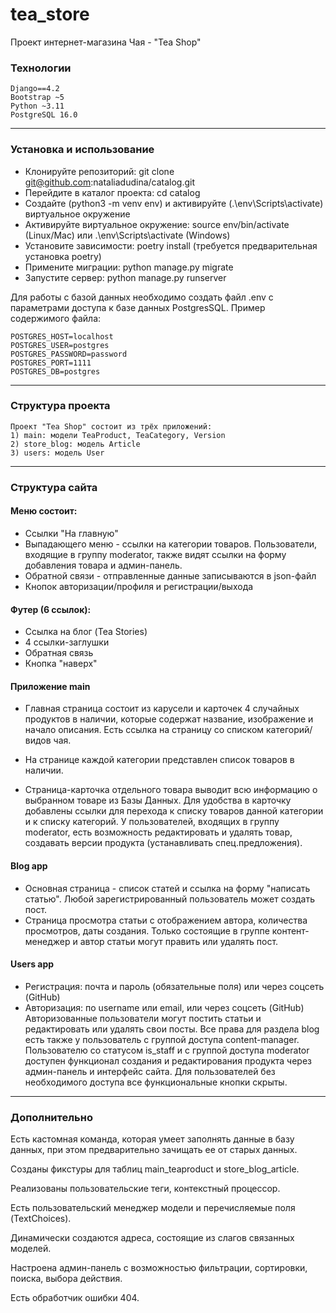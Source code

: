 # tea_store
Проект интернет-магазина Чая - "Tea Shop"

### Технологии

    Django==4.2
    Bootstrap ~5
    Python ~3.11
    PostgreSQL 16.0

---

###  Установка и использование

+ Клонируйте репозиторий: git clone git@github.com:nataliadudina/catalog.git
+ Перейдите в каталог проекта: cd catalog
+ Создайте (python3 -m venv env) и активируйте  (.\env\Scripts\activate) виртуальное окружение
+ Активируйте виртуальное окружение: source env/bin/activate (Linux/Mac) или .\env\Scripts\activate (Windows)
+ Установите зависимости: poetry install (требуется предварительная установка poetry)
+ Примените миграции: python manage.py migrate
+ Запустите сервер: python manage.py runserver

Для работы с базой данных необходимо создать файл .env с параметрами доступа к базе данных PostgresSQL. 
Пример содержимого файла:
```
POSTGRES_HOST=localhost
POSTGRES_USER=postgres
POSTGRES_PASSWORD=password
POSTGRES_PORT=1111
POSTGRES_DB=postgres

```
---

### Структура проекта

    Проект "Tea Shop" состоит из трёх приложений:
    1) main: модели TeaProduct, TeaCategory, Version
    2) store_blog: модель Article
    3) users: модель User
---

### Структура сайта

#### Меню состоит: 
    
+ Ссылки "На главную"
+ Выпадающего меню - ссылки на категории товаров. 
  Пользователи, входящие в группу moderator, также видят ссылки на форму добавления товара и админ-панель.
+ Обратной связи - отправленные данные записываются в json-файл
+ Кнопок авторизации/профиля и регистрации/выхода

#### Футер (6 ссылок):

- Ссылка на блог (Tea Stories)
- 4 ссылки-заглушки
- Обратная связь
- Кнопка "наверх"

#### Приложение main

- Главная страница состоит из карусели и карточек 4 случайных продуктов в наличии, которые содержат название, изображение и начало описания.
  Есть ссылка на страницу со списком категорий/видов чая.

- На странице каждой категории представлен список товаров в наличии.
- Страница-карточка отдельного товара выводит всю информацию о выбранном товаре из Базы Данных. Для удобства в карточку добавлены ссылки для перехода к списку товаров данной категории и к списку категорий. 
  У пользователей, входящих в группу moderator, есть возможность редактировать и удалять товар, создавать версии продукта (устанавливать спец.предложения).

#### Blog app

- Основная страница - список статей и ссылка на форму "написать статью". Любой зарегистрированный пользователь может создать пост.
- Страница просмотра статьи с отображением автора, количества просмотров, даты создания. Только состоящие в группе контент-менеджер и автор статьи могут править или удалять пост.

#### Users app

* Регистрация: почта и пароль (обязательные поля) или через соцсеть (GitHub)
* Авторизация: по username или email, или через соцсеть (GitHub)
  Авторизованные пользователи могут постить статьи и редактировать или удалять свои посты. Все права для раздела blog есть также у пользователь с группой доступа content-manager.
  Пользователю со статусом is_staff и с группой доступа moderator доступен функционал создания и редактирования продукта через админ-панель и интерфейс сайта. 
  Для пользователей без необходимого доступа все функциональные кнопки скрыты.

---
    
### Дополнительно

Есть кастомная команда, которая умеет заполнять данные в базу данных, при этом предварительно зачищать ее от старых данных.

Созданы фикстуры для таблиц main_teaproduct и store_blog_article.

Реализованы пользовательские теги, контекстный процессор.

Есть пользовательский менеджер модели и перечисляемые поля (TextChoices).

Динамически создаются адреса, состоящие из слагов связанных моделей.

Настроена админ-панель с возможностью фильтрации, сортировки, поиска, выбора действия.

Есть обработчик ошибки 404.
